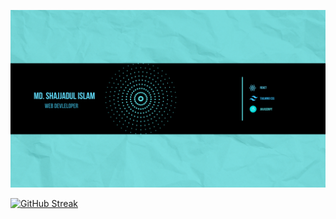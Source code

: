 ![An old rock in the desert](/assets/github_banner.png)

[![GitHub Streak](https://github-readme-streak-stats.herokuapp.com?user=Shaikat1&theme=dark&hide_border=true&card_width=1440&ring=37EAEB&fire=EB621D&currStreakNum=4CEB71&currStreakLabel=72B6EB&dates=AACDEB&sideLabels=26B0EB&sideNums=AACDEB)](https://git.io/streak-stats)